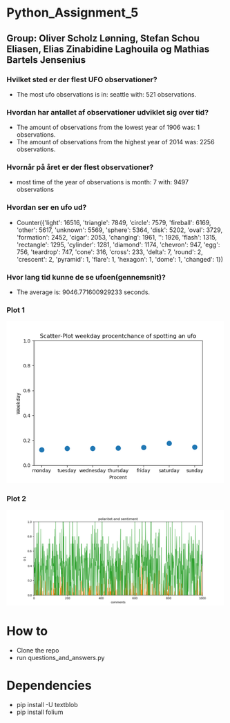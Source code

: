 # Python_Assignment_5

## Group: Oliver Scholz Lønning, Stefan Schou Eliasen, Elias Zinabidine Laghouila og Mathias Bartels Jensenius

### Hvilket sted er der flest UFO observationer?
* The most ufo observations is in: seattle with: 521 observations.

### Hvordan har antallet af observationer udviklet sig over tid?
* The amount of observations from the lowest year of 1906 was: 1 observations.
* The amount of observations from the highest year of 2014 was: 2256 observations.

### Hvornår på året er der flest observationer?
* most time of the year of observations is month: 7 with: 9497 observations

### Hvordan ser en ufo ud?
* Counter({'light': 16516, 'triangle': 7849, 'circle': 7579, 'fireball': 6169, 'other': 5617, 'unknown': 5569, 'sphere': 5364, 'disk': 5202, 'oval': 3729, 'formation': 2452, 'cigar': 2053, 'changing': 1961, '': 1926, 'flash': 1315, 'rectangle': 1295, 'cylinder': 1281, 'diamond': 1174, 'chevron': 947, 'egg': 756, 'teardrop': 747, 'cone': 316, 'cross': 233, 'delta': 7, 'round': 2, 'crescent': 2, 'pyramid': 1, 'flare': 1, 'hexagon': 1, 'dome': 1, 'changed': 1})

### Hvor lang tid kunne de se ufoen(gennemsnit)?
* The average is: 9046.771600929233 seconds.

### Plot 1
![Alt Text](https://github.com/HawkDon/Python_Assignment_5/blob/master/Python_Assignment5/plot1.PNG)

### Plot 2
![Alt Text](https://github.com/HawkDon/Python_Assignment_5/blob/master/Python_Assignment5/plot2.PNG)

# How to
* Clone the repo
* run questions_and_answers.py

# Dependencies
* pip install -U textblob
* pip install folium


